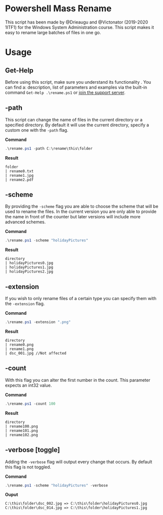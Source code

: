 # Powershell Mass Rename

This script has been made by @Drieaugu and @Victonator (2019-2020 1ITF1) for the Windows System Administration course. This script makes it easy to rename large batches of files in one go.

# Usage

## Get-Help

Before using this script, make sure you understand its functionality . You can find a: description, list of parameters and examples via the built-in command `Get-Help .\rename.ps1` or [join the support server](https://discord.gg/nwpnt8B).

## -path

This script can change the name of files in the current directory or a specified directory. By default it will use the current directory, specify a custom one with the `-path` flag.

**Command**

```powershell
.\rename.ps1 -path C:\rename\this\folder
```

**Result**

```
folder
| rename0.txt
| rename1.jpg
| rename2.pdf
```

## -scheme

By providing the `-scheme` flag you are able to choose the scheme that will be used to rename the files. In the current version you are only able to provide the name in front of the counter but later versions will include more advanced schemes.

**Command**

```powershell
.\rename.ps1 -scheme "holidayPictures"
```

**Result**

```
directory
| holidayPictures0.jpg
| holidayPictures1.jpg
| holidayPictures2.jpg
```

## -extension

If you wish to only rename files of a certain type you can specify them with the `-extension` flag.

**Command**

```powershell
.\rename.ps1 -extension ".png"
```

**Result**

```
directory
| rename0.png
| rename1.png
| dsc_001.jpg //Not affected
```

## -count

With this flag you can alter the first number in the count. This parameter expects an int32 value.

**Command**

```powershell
.\rename.ps1 -count 100
```

**Result**

```
directory
| rename100.png
| rename101.png
| rename102.png
```

## -verbose [toggle]

Adding the `-verbose` flag will output every change that occurs. By default this flag is not toggled.

**Command**

```powershell
.\rename.ps1 -scheme "holidayPictures" -verbose
```

**Ouput**

```
C:\this\folder\dsc_002.jpg => C:\this\folder\holidayPictures0.jpg
C:\this\folder\dsc_014.jpg => C:\this\folder\holidayPictures1.jpg
```
